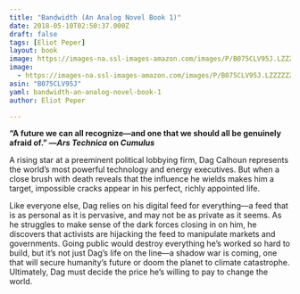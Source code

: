 ```yaml
---
title: "Bandwidth (An Analog Novel Book 1)"
date: 2018-05-10T02:50:37.000Z
draft: false
tags: [Eliot Peper]
layout: book
image: https://images-na.ssl-images-amazon.com/images/P/B075CLV95J.LZZZZZZZ.jpg
image: 
  - https://images-na.ssl-images-amazon.com/images/P/B075CLV95J.LZZZZZZZ.jpg
asin: "B075CLV95J"
yaml: bandwidth-an-analog-novel-book-1
author: Eliot Peper

---
```


**“A future we can all recognize—and one that we should all be genuinely afraid of.” —*Ars Technica* on *Cumulus***  
  
A rising star at a preeminent political lobbying firm, Dag Calhoun represents the world’s most powerful technology and energy executives. But when a close brush with death reveals that the influence he wields makes him a target, impossible cracks appear in his perfect, richly appointed life.  
  
Like everyone else, Dag relies on his digital feed for everything—a feed that is as personal as it is pervasive, and may not be as private as it seems. As he struggles to make sense of the dark forces closing in on him, he discovers that activists are hijacking the feed to manipulate markets and governments. Going public would destroy everything he’s worked so hard to build, but it’s not just Dag’s life on the line—a shadow war is coming, one that will secure humanity’s future or doom the planet to climate catastrophe. Ultimately, Dag must decide the price he’s willing to pay to change the world.